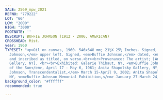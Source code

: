 ```yaml
---
SALE: 2569_mpw_2021
REFNO: "779222"
LOT: "66"
LOW: "2000"
HIGH: "3000"
FOOTNOTE: ''
DESCRIPT: BUFFIE JOHNSON (1912 - 2006, AMERICAN)
CROSSHEAD: Mist.
year: 1960
TYPESET: "<p>Oil on canvas, 1960. 546x648 mm; 21½X 25½ Inches. Signed, <em>Buffie
  Johnson,</em> upper left. Signed, <em>Buffie Johnson,</em> dated, <em>1960,</em>
  and inscribed as titled, on verso.<br><br>Provenance: The artist; [Anita Shapolsky
  Gallery, NY]. <br><br>Exhibited: Galerie Thibaut, NY, <em>Buffie Johnson: Phases
  of the Sun</em>, April 17 - May 6, 1961; Anita Shapolsky Gallery, NY, <em>Buffie
  Johnson, Transcendentalist,</em> March 15-April 9, 2002; Anita Shapolsky Gallery,
  NY, <em>Buffie Johnson Memorial Exhibition,</em> January 27-March 24, 2007.</p>"
background_color: "#ffffff"
recommended: true

---
```

